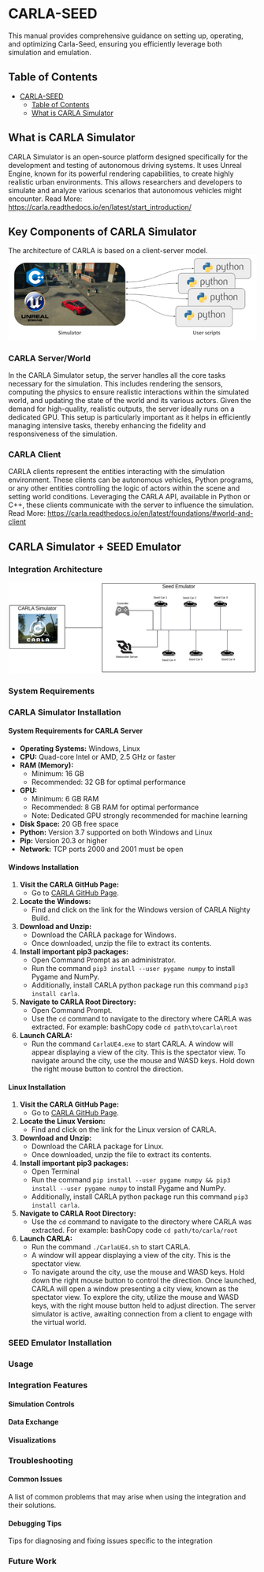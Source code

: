 # CARLA-SEED
This manual provides comprehensive guidance on setting up, operating, and optimizing Carla-Seed, ensuring you efficiently leverage both simulation and emulation.
## Table of Contents
- [CARLA-SEED](#carla-seed)
  - [Table of Contents](#table-of-contents)
  - [What is CARLA Simulator](#what-is-carla-simulator)
## What is CARLA Simulator
CARLA Simulator is an open-source platform designed specifically for the development and testing of autonomous driving systems. It uses Unreal Engine, known for its powerful rendering capabilities, to create highly realistic urban environments. This allows researchers and developers to simulate and analyze various scenarios that autonomous vehicles might encounter.
Read More: https://carla.readthedocs.io/en/latest/start_introduction/
## Key Components of CARLA Simulator
The architecture of CARLA is based on a client-server model.
![carla_arch](carla_arch.png)
### CARLA Server/World
In the CARLA Simulator setup, the server handles all the core tasks necessary for the simulation. This includes rendering the sensors, computing the physics to ensure realistic interactions within the simulated world, and updating the state of the world and its various actors. Given the demand for high-quality, realistic outputs, the server ideally runs on a dedicated GPU. This setup is particularly important as it helps in efficiently managing intensive tasks, thereby enhancing the fidelity and responsiveness of the simulation.
### CARLA Client
CARLA clients represent the entities interacting with the simulation environment. These clients can be autonomous vehicles, Python programs, or any other entities controlling the logic of actors within the scene and setting world conditions. Leveraging the CARLA API, available in Python or C++, these clients communicate with the server to influence the simulation.
Read More: https://carla.readthedocs.io/en/latest/foundations/#world-and-client
## CARLA Simulator + SEED Emulator 
### Integration Architecture

![carlaseed arch](carlaseed_arch.png)
### System Requirements 
### CARLA Simulator Installation
#### System Requirements for CARLA Server
- **Operating Systems:** Windows, Linux
- **CPU:** Quad-core Intel or AMD, 2.5 GHz or faster
- **RAM (Memory):** 
	- Minimum: 16 GB 
	- Recommended: 32 GB for optimal performance
- **GPU:**
    - Minimum: 6 GB RAM
    - Recommended: 8 GB RAM for optimal performance
    - Note: Dedicated GPU strongly recommended for machine learning
- **Disk Space:** 20 GB free space
- **Python:** Version 3.7 supported on both Windows and Linux
- **Pip:** Version 20.3 or higher
- **Network:** TCP ports 2000 and 2001 must be open
#### Windows Installation
1. **Visit the CARLA GitHub Page:**
    - Go to [CARLA GitHub Page](https://github.com/carla-simulator/carla/blob/master/Docs/download.md).
2. **Locate the Windows:**
    - Find and click on the link for the Windows version of CARLA Nighty Build.
3. **Download and Unzip:**
    - Download the CARLA package for Windows.
    - Once downloaded, unzip the file to extract its contents.
4. **Install  important pip3 packages:**
    - Open Command Prompt as an administrator.
    - Run the command  `pip3 install --user pygame numpy` to install Pygame and NumPy.
    - Additionally, install CARLA python package run this command `pip3 install carla`.
5. **Navigate to CARLA Root Directory:**
    - Open Command Prompt.
    - Use the `cd` command to navigate to the directory where CARLA was extracted. For example:
        bashCopy code
        `cd path\to\carla\root`
6. **Launch CARLA:**
    - Run the command `CarlaUE4.exe` to start CARLA.
A window will appear displaying a view of the city. This is the spectator view. To navigate around the city, use the mouse and WASD keys. Hold down the right mouse button to control the direction.
#### Linux Installation
1. **Visit the CARLA GitHub Page:**
    - Go to [CARLA GitHub Page](https://github.com/carla-simulator/carla/blob/master/Docs/download.md).
2. **Locate the Linux Version:**
    - Find and click on the link for the Linux version of CARLA.
3. **Download and Unzip:**
    - Download the CARLA package for Linux.
    - Once downloaded, unzip the file to extract its contents.
4. **Install important pip3 packages:**
    - Open Terminal
    - Run the command  `pip install --user pygame numpy && pip3 install --user pygame numpy` to install Pygame and NumPy.
    - Additionally, install CARLA python package run this command `pip3 install carla`.
5. **Navigate to CARLA Root Directory:**
    - Use the `cd` command to navigate to the directory where CARLA was extracted. For example:
        bashCopy code
        `cd path/to/carla/root`
6. **Launch CARLA:**
    - Run the command `./CarlaUE4.sh` to start CARLA.
    - A window will appear displaying a view of the city. This is the spectator view.
    - To navigate around the city, use the mouse and WASD keys. Hold down the right mouse button to control the direction.
Once launched, CARLA will open a window presenting a city view, known as the spectator view. To explore the city, utilize the mouse and WASD keys, with the right mouse button held to adjust direction. The server simulator is active, awaiting connection from a client to engage with the virtual world.
### SEED Emulator Installation

### Usage 
### Integration Features

#### Simulation Controls

#### Data Exchange

#### Visualizations

### Troubleshooting

#### Common Issues

A list of common problems that may arise when using the integration and their solutions.
#### Debugging Tips 

Tips for diagnosing and fixing issues specific to the integration

### Future Work 

